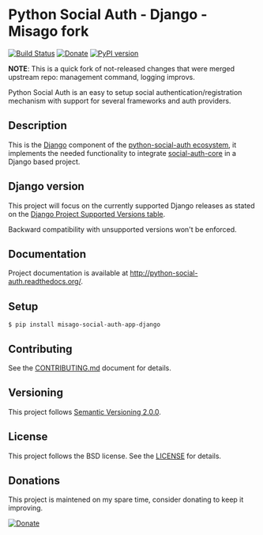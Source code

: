 # Python Social Auth - Django - Misago fork

[![Build Status](https://travis-ci.org/python-social-auth/social-app-django.svg?branch=master)](https://travis-ci.org/python-social-auth/social-app-django)
[![Donate](https://img.shields.io/badge/Donate-PayPal-orange.svg)](https://www.paypal.com/cgi-bin/webscr?cmd=_donations&business=matiasaguirre%40gmail%2ecom&lc=US&item_name=Python%20Social%20Auth&no_note=0&currency_code=USD&bn=PP%2dDonationsBF%3abtn_donate_SM%2egif%3aNonHostedGuest)
[![PyPI version](https://badge.fury.io/py/social-auth-app-django.svg)](https://badge.fury.io/py/social-auth-app-django)

**NOTE**: This is a quick fork of not-released changes that were merged upstream repo: management command, logging improvs.

Python Social Auth is an easy to setup social authentication/registration
mechanism with support for several frameworks and auth providers.

## Description

This is the [Django](https://www.djangoproject.com/) component of the
[python-social-auth ecosystem](https://github.com/python-social-auth/social-core),
it implements the needed functionality to integrate
[social-auth-core](https://github.com/python-social-auth/social-core)
in a Django based project.

## Django version

This project will focus on the currently supported Django releases as
stated on the [Django Project Supported Versions table](https://www.djangoproject.com/download/#supported-versions).

Backward compatibility with unsupported versions won't be enforced.

## Documentation

Project documentation is available at http://python-social-auth.readthedocs.org/.

## Setup

```shell
$ pip install misago-social-auth-app-django
```

## Contributing

See the [CONTRIBUTING.md](CONTRIBUTING.md) document for details.

## Versioning

This project follows [Semantic Versioning 2.0.0](http://semver.org/spec/v2.0.0.html).

## License

This project follows the BSD license. See the [LICENSE](LICENSE) for details.

## Donations

This project is maintened on my spare time, consider donating to keep
it improving.

[![Donate](https://img.shields.io/badge/Donate-PayPal-orange.svg)](https://www.paypal.com/cgi-bin/webscr?cmd=_donations&business=matiasaguirre%40gmail%2ecom&lc=US&item_name=Python%20Social%20Auth&no_note=0&currency_code=USD&bn=PP%2dDonationsBF%3abtn_donate_SM%2egif%3aNonHostedGuest)

